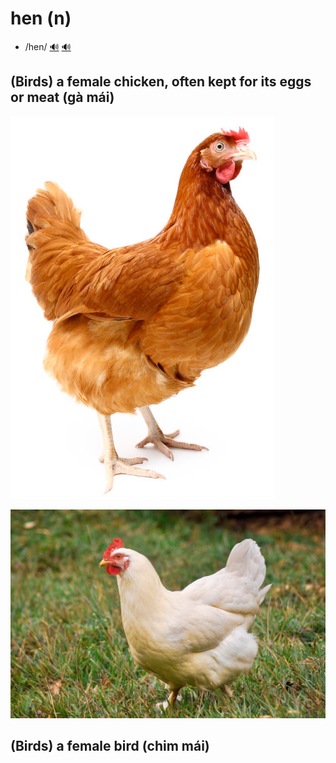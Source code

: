 # hen (n)

- /hen/ [🔊](https://www.oxfordlearnersdictionaries.com/media/english/uk_pron/h/hen/hen__/hen__gb_1.mp3) [🔊](https://www.oxfordlearnersdictionaries.com/media/english/us_pron/h/hen/hen__/hen__us_1.mp3)

## (Birds) a female chicken, often kept for its eggs or meat (gà mái)

![hen-1](hen-1.png)

![hen-2](hen-2.png)

## (Birds) a female bird (chim mái)